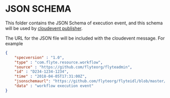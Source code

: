 # JSON SCHEMA

This folder contains the JSON Schema of execution event, and this schema will
be used by [cloudevent publisher](https://github.com/flyteorg/flyteadmin/blob/a0ca4b07d3b1c3cccfe3830307df50bc73152ddb/pkg/async/cloudevent/implementations/cloudevent_publisher.go#L96).

The URL for the JSON file will be included with the cloudevent message. For example
```json
{
    "specversion" : "1.0",
    "type" : "com.flyte.resource.workflow",
    "source" : "https://github.com/flyteorg/flyteadmin",
    "id" : "D234-1234-1234",
    "time" : "2018-04-05T17:31:00Z",
    "jsonschemaurl": "https://github.com/flyteorg/flyteidl/blob/master/jsonschema/workflow_execution.json",
    "data" : "workflow execution event"
}
```